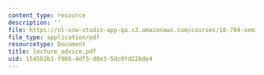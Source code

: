 ```yaml
---
content_type: resource
description: ''
file: https://ol-ocw-studio-app-qa.s3.amazonaws.com/courses/18-704-seminar-in-algebra-and-number-theory-rational-points-on-elliptic-curves-fall-2004/1545b2b1f9b64df5d0e35dc0fd22bde4_lecture_advice.pdf
file_type: application/pdf
resourcetype: Document
title: lecture_advice.pdf
uid: 1545b2b1-f9b6-4df5-d0e3-5dc0fd22bde4
---
```

